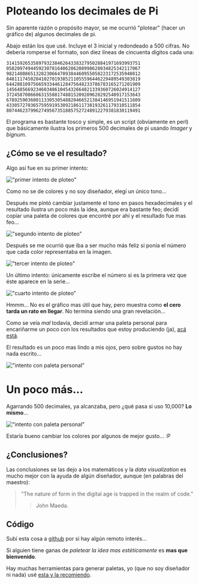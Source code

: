 # Ploteando los decimales de Pi

Sin aparente razón o propósito mayor, se me ocurrió "plotear" 
(hacer un gráfico de) algunos decimales de pi.

Abajo están los que usé. Incluye el 3 inicial y redondeado a 500
cifras. No debería romperse el formato, son diez líneas de cincuenta dígitos
 cada una:

    31415926535897932384626433832795028841971693993751
    05820974944592307816406286208998628034825342117067
    98214808651328230664709384460955058223172535940812
    84811174502841027019385211055596446229489549303819
    64428810975665933446128475648233786783165271201909
    14564856692346034861045432664821339360726024914127
    37245870066063155881748815209209628292540917153643
    67892590360011330530548820466521384146951941511609
    43305727036575959195309218611738193261179310511854
    80744623799627495673518857527248912279381830119491

El programa es bastante tosco y simple, es un script (obviamente en perl) 
 que básicamente ilustra los primeros 500 decimales de pi usando _Imager_ y
 _bignum_.

## ¿Cómo se ve el resultado?

Algo así fue en su primer intento:

!["primer intento de ploteo"](/data/pi.png)

Como no se de colores y no soy diseñador, elegí un único tono...

Después me pintó cambiar justamente el tono en pasos hexadecimales y el
 resultado ilustra un poco más la idea, aunque era bastante feo; decidí copiar
 una paleta de colores que encontré por ahí y el resultado fue mas feo...

!["segundo intento de ploteo"](/data/pi_color.png)

Después se me ocurrió que iba a ser mucho más feliz si ponía el número que cada
 color representaba en la imagen.

!["tercer intento de ploteo"](/data/pi_nros.png)

Un último intento: únicamente escribe el número si es la primera vez que éste aparece en la serie...

!["cuarto intento de ploteo"](/data/pi_nros_unicos.png)

Hmmm... No es el gráfico mas útil que hay, pero muestra como __el cero tarda un
rato en llegar__. No termina siendo una gran revelación...

Como se veía _mal_ todavía, decidí armar una paleta personal para encariñarme un
poco con los resultados que estoy produciendo (ja), 
[acá está](https://color.hailpixel.com/#FAF0F0,DBB294,D09471,C14A44,633621,3E4D19,1F5C50,123629,0A1D1F,2E0F24).

El resultado es un poco mas lindo a mis ojos, pero sobre gustos no hay nada
 escrito...

!["intento con paleta personal"](/data/pi_M.png)

# Un poco más...

Agarrando 500 decimales, ya alcanzaba, pero ¿qué pasa si uso 10,000? __Lo mismo__...

!["intento con paleta personal"](/data/pi_M_10000.png)

Estaría bueno cambiar los colores por algunos de mejor gusto... :P

## ¿Conclusiones?

Las conclusiones se las dejo a los matemáticos y la _data visualization_ es mucho
 mejor con la ayuda de algún diseñador, aunque (en palabras del maestro):

> "The nature of form in the digital age is trapped in the realm of code." 
>>   John Maeda.

## Código

Subí esta cosa a [github](https://github.com/MarxBro/pi_plot) por si hay algún remoto interés...

Si alguien tiene ganas de _paletear la idea mas estéticamente_ es __mas que
 bienvenido__.

Hay muchas herramientas para generar paletas, yo (que no soy diseñador ni nada) 
 usé [esta y la recomiendo](https://color.hailpixel.com/).



